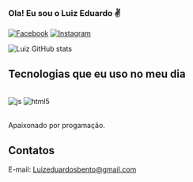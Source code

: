 
### Ola! Eu sou o Luiz Eduardo ✌️

[![Facebook](https://img.shields.io/badge/Facebook-1877F2?style=for-the-badge&logo=facebook&logoColor=white
)](https://www.facebook.com/luizeduardo.bento.7)
[![Instagram](https://img.shields.io/badge/Instagram-E4405F?style=for-the-badge&logo=instagram&logoColor=white)](https://www.instagram.com/luizeduardo.bento.7/)

![Luiz GitHub stats](https://github-readme-stats.vercel.app/api?username=Lu1zEdu4rdo&show_icons=true&theme=tokyonight)

## Tecnologias que eu uso no meu dia

<div style="display: inline_block"><br/>  
    <img aling="center" alt="js" src="https://img.shields.io/badge/JavaScript-F7DF1E?style=for-the-badge&logo=javascript&logoColor=black" />
    <img aling="center" alt="html5" src="https://img.shields.io/badge/HTML5-E34F26?style=for-the-badge&logo=html5&logoColor=white" />
</div><br/>

Apaixonado por progamação.

## Contatos 
 E-mail: Luizeduardosbento@gmail.com
 